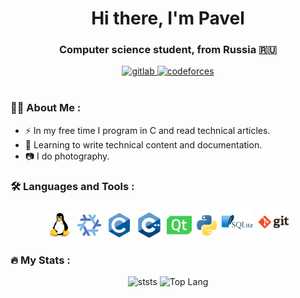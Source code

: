 <h1 align="center">Hi there, I'm Pavel</h1>
<h3 align="center">Computer science student, from Russia 🇷🇺</h3>

<div align="center">
  <a href="https://gitlab.com/pbalykov">
      <img src="https://img.shields.io/badge/GitLab-red?style=for-the-badge&logo=gitlab&logoColor=white" alt="gitlab"/>
  </a>
  <a href="https://codeforces.com/profile/pbalykov"</a>
       <img src="https://img.shields.io/badge/codeforces-blue?style=for-the-badge&logo=codeforces&logoColor=white" alt="codeforces"/>
  </a> <br>
  <img src="https://komarev.com/ghpvc/?username=pbalykov&style=flat-square&color=blue" alt=""/>
</div>
        
###  :man_technologist: About Me :
- :zap: In my free time I program in C and read technical articles.
- :seedling: Learning to write technical content and documentation.
- :camera: I do photography.

### :hammer_and_wrench: Languages and Tools :
<div align="center">
   <img src="https://github.com/devicons/devicon/blob/master/icons/linux/linux-original.svg" title="linux"  alt="Linux" width="40" height="40"/>&nbsp;
    <img src="https://github.com/devicons/devicon/blob/master/icons/nixos/nixos-original.svg" itle="nixos" alt="nixos" width="40" height="40"/>&nbsp; 
  <img src="https://github.com/devicons/devicon/blob/master/icons/c/c-original.svg" title="c"  alt="C" width="40" height="40"/>&nbsp;
  <img src="https://github.com/devicons/devicon/blob/master/icons/cplusplus/cplusplus-original.svg" title="c++" alt="c++" width="40" height="40">&nbsp;
  <img src="https://github.com/devicons/devicon/blob/master/icons/qt/qt-original.svg" itle="qt" alt="qt" width="40" height="40"/>
    <img src="https://github.com/devicons/devicon/blob/master/icons/python/python-original.svg" title="Python3" alt="python3" width="40" height="40"/>
  <img src="https://github.com/devicons/devicon/blob/master/icons/sqlite/sqlite-original-wordmark.svg" title="SQLite"  alt="SQLITE" width="50" height="50"/>&nbsp;
  <img src="https://github.com/devicons/devicon/blob/master/icons/git/git-original-wordmark.svg" title="Git" alt="Git" width="50" height="50"/>
</div>

### :fire: My Stats :
<div align="center">
  <img src="https://github-profile-summary-cards.vercel.app/api/cards/stats?username=pbalykov&theme=solarized_dark" alt="ststs" />
  <img src="https://github-readme-stats.vercel.app/api/top-langs/?username=pbalykov&layout=compact&theme=vision-friendly-dark" alt="Top Lang" />
</div>
